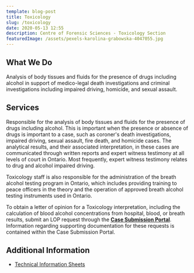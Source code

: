 ```yaml
---
template: blog-post
title: Toxicology
slug: /toxicology
date: 2020-05-13 12:55
description: Centre of Forensic Sciences - Toxicology Section
featuredImage: /assets/pexels-karolina-grabowska-4047055.jpg
---
```

## What We Do

Analysis of body tissues and fluids for the presence of drugs including alcohol in support of medico-legal death investigations and criminal investigations including impaired driving, homicide, and sexual assault.

## Services

Responsible for the analysis of body tissues and fluids for the presence of drugs including alcohol. This is important when the presence or absence of drugs is important to a case, such as coroner's death investigations, impaired driving, sexual assault, fire death, and homicide cases. The analytical results, and their associated interpretation, in these cases are communicated through written reports and expert witness testimony at all levels of court in Ontario. Most frequently, expert witness testimony relates to drug and alcohol impaired driving.

Toxicology staff is also responsible for the administration of the breath alcohol testing program in Ontario, which includes providing training to peace officers in the theory and the operation of approved breath alcohol testing instruments used in Ontario.

To obtain a letter of opinion for a Toxicology interpretation, including the calculation of blood alcohol concentrations from hospital, blood, or breath results, submit an LOP request through the **[Case Submission Portal](https://www.cfsgov.ca/User/Login)**. Information regarding supporting documentation for these requests is contained within the Case Submission Portal.

## Additional Information

* [Technical Information Sheets](https://www.mcscs.jus.gov.on.ca/english/centre_forensic/InformationforInvestigatorsSubmitters/TechnicalInformationSheets/Toxicology/CFS_tox_tech.html)